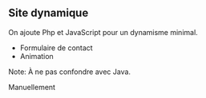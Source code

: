 ## Site dynamique

On ajoute Php et JavaScript pour un dynamisme minimal.

- Formulaire de contact
- Animation 

Note:
À ne pas confondre avec Java.

Manuellement